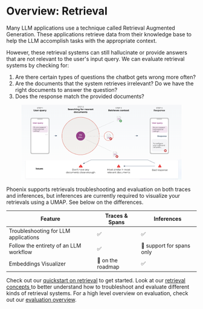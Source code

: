 # Overview: Retrieval

Many LLM applications use a technique called Retrieval Augmented Generation. These applications retrieve data from their knowledge base to help the LLM accomplish tasks with the appropriate context.&#x20;

However, these retrieval systems can still hallucinate or provide answers that are not relevant to the user's input query. We can evaluate retrieval systems by checking for:

1. Are there certain types of questions the chatbot gets wrong more often?
2. Are the documents that the system retrieves irrelevant? Do we have the right documents to answer the question?
3. Does the response match the provided documents?

<figure><img src="../.gitbook/assets/image (10).png" alt=""><figcaption></figcaption></figure>

Phoenix supports retrievals troubleshooting and evaluation on both traces and inferences, but inferences are currently required to visualize your retrievals using a UMAP. See below on the differences.

| Feature                                | Traces & Spans    | Inferences                |
| -------------------------------------- | ----------------- | ------------------------- |
| Troubleshooting for LLM applications   | ✅                 | ✅                         |
| Follow the entirety of an LLM workflow | ✅                 | 🚫 support for spans only |
| Embeddings Visualizer                  | 🚧 on the roadmap | ✅                         |

Check out our [quickstart on retrieval](quickstart-retrieval.md) to get started. Look at our [retrieval concepts ](concepts-retrieval/)to better understand how to troubleshoot and evaluate different kinds of retrieval systems. For a high level overview on evaluation, check out our [evaluation overview](../llm-evals/llm-evals.md).
